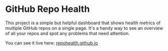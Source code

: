 GitHub Repo Health
==========================
This project is a simple but helpful dashboard that shows health metrics of multiple GitHub repos on a single page.  It's a handy way to see an overview of all your repos and spot any problems that need attention.

You can see it live here: [repohealth.github.io](https://repohealth.github.io/)
